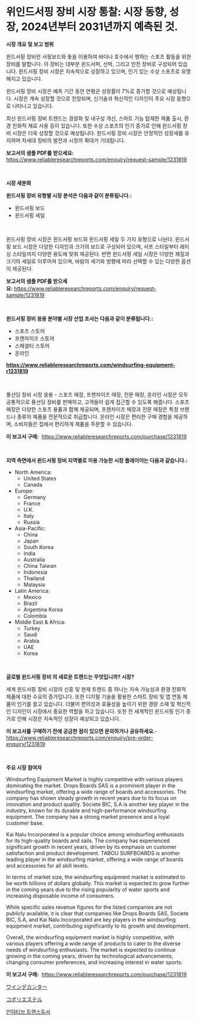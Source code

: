 <p><h1>위인드서핑 장비 시장 통찰: 시장 동향, 성장, 2024년부터 2031년까지 예측된 것.</h1></p><p><strong>시장 개요 및 보고 범위</strong></p>
<p><p>윈드서핑 장비란 서핑보드와 돛을 이용하여 바다나 호수에서 행하는 스포츠 활동을 위한 장비를 말합니다. 이 장비는 대부분 윈드서퍼, 선박, 그리고 안전 장비로 구성되어 있습니다. 윈드서핑 장비 시장은 지속적으로 성장하고 있으며, 인기 있는 수상 스포츠로 유명해지고 있습니다. </p><p>윈드서핑 장비 시장은 예측 기간 동안 연평균 성장률이 7%로 증가할 것으로 예상됩니다. 시장은 계속 성장할 것으로 전망되며, 신기술과 혁신적인 디자인이 주요 시장 동향으로 나타나고 있습니다. </p><p>최신 윈드서핑 장비 트렌드는 경량화 및 내구성 개선, 스마트 기능 탑재한 제품 출시, 환경 친화적 재료 사용 등이 있습니다. 또한 수상 스포츠의 인기 증가로 인해 윈드서핑 장비 시장은 더욱 성장할 것으로 예상됩니다. 윈드서핑 장비 시장은 안정적인 성장세를 유지하며 차세대 장비의 발전과 시장의 확대가 기대됩니다.</p></p>
<p><strong>보고서의 샘플 PDF를 받으세요:</strong> <a href="https://www.reliableresearchreports.com/enquiry/request-sample/1231819">https://www.reliableresearchreports.com/enquiry/request-sample/1231819</a></p>
<p>&nbsp;</p>
<p><strong>시장 세분화</strong></p>
<p><strong>윈드서핑 장비 유형별 시장 분석은 다음과 같이 분류됩니다.:</strong></p>
<p><ul><li>윈드서핑 보드</li><li>윈드서핑 세일</li></ul></p>
<p>&nbsp;</p>
<p><p>윈드서핑 장비 시장은 윈드서핑 보드와 윈드서핑 세일 두 가지 유형으로 나뉜다. 윈드서핑 보드 시장은 다양한 디자인과 크기의 보드로 구성되어 있으며, 서프 스타일부터 레이싱 스타일까지 다양한 용도에 맞춰 제공된다. 반면 윈드서핑 세일 시장은 다양한 재질과 크기의 세일로 이루어져 있으며, 바람의 세기와 방향에 따라 선택할 수 있는 다양한 옵션이 제공된다.</p></p>
<p><strong>보고서의 샘플 PDF를 받으세요:</strong>&nbsp;<a href="https://www.reliableresearchreports.com/enquiry/request-sample/1231819">https://www.reliableresearchreports.com/enquiry/request-sample/1231819</a></p>
<p>&nbsp;</p>
<p><strong> 윈드서핑 장비 응용 분야별 시장 산업 조사는 다음과 같이 분류됩니다.:</strong></p>
<p><ul><li>스포츠 스토어</li><li>프랜차이즈 스토어</li><li>스페셜티 스토어</li><li>온라인</li></ul></p>
<p><strong><a href="https://www.reliableresearchreports.com/windsurfing-equipment-r1231819">https://www.reliableresearchreports.com/windsurfing-equipment-r1231819</a></strong></p>
<p>&nbsp;</p>
<p><p>풍선딩 장비 시장 응용 - 스포츠 매장, 프랜차이즈 매장, 전문 매장, 온라인 시장은 모두 공통적으로 풍선딩 장비를 판매하고, 고객들이 쉽게 접근할 수 있도록 해줍니다. 스포츠 매장은 다양한 스포츠 용품과 함께 제공되며, 프랜차이즈 매장과 전문 매장은 특정 브랜드나 종류의 제품을 전문적으로 취급합니다. 온라인 시장은 편리한 구매 경험을 제공하며, 소비자들은 집에서 편리하게 제품을 주문할 수 있습니다.</p></p>
<p><strong>이 보고서 구매:</strong>&nbsp; <a href="https://www.reliableresearchreports.com/purchase/1231819">https://www.reliableresearchreports.com/purchase/1231819</a></p>
<p>&nbsp;</p>
<p><strong>지역 측면에서 윈드서핑 장비 지역별로 이용 가능한 시장 플레이어는 다음과 같습니다.:</strong></p>
<p><ul>
    <li>
        North America:
        <ul>
            <li>United States</li>
            <li>Canada</li>
        </ul>
    </li>
    <li>
        Europe:
        <ul>
            <li>Germany</li>
            <li>France</li>
            <li>U.K.</li>
            <li>Italy</li>
            <li>Russia</li>
        </ul>
    </li>
    <li>
        Asia-Pacific:
        <ul>
            <li>China</li>
            <li>Japan</li>
            <li>South Korea</li>
            <li>India</li>
            <li>Australia</li>
            <li>China Taiwan</li>
            <li>Indonesia</li>
            <li>Thailand</li>
            <li>Malaysia</li>
        </ul>
    </li>
    <li>
        Latin America:
        <ul>
            <li>Mexico</li>
            <li>Brazil</li>
            <li>Argentina Korea</li>
            <li>Colombia</li>
        </ul>
    </li>
    <li>
        Middle East & Africa:
        <ul>
            <li>Turkey</li>
            <li>Saudi</li>
            <li>Arabia</li>
            <li>UAE</li>
            <li>Korea</li>
        </ul>
    </li>
    </ul></p>
<p>&nbsp;</p>
<p><strong>글로벌 윈드서핑 장비 의 새로운 트렌드는 무엇입니까? 시장?</strong></p>
<p><p>세계 윈드서핑 장비 시장의 신흥 및 현재 트렌드 중 하나는 지속 가능성과 환경 친화적 제품에 대한 수요의 증가입니다. 또한 디지털 기술을 활용한 스마트 장비 및 앱 연동 제품이 인기를 끌고 있습니다. 더불어 편의성과 효율성을 높이기 위한 경량 소재 및 혁신적인 디자인이 시장에서 중요한 역할을 하고 있습니다. 또한 전 세계적인 윈드서핑 인기 증가로 인해 시장은 지속적인 성장이 예상되고 있습니다.</p></p>
<p><strong>이 보고서를 구매하기 전에 궁금한 점이 있으면 문의하거나 공유하세요.</strong>- <a href="https://www.reliableresearchreports.com/enquiry/pre-order-enquiry/1231819">https://www.reliableresearchreports.com/enquiry/pre-order-enquiry/1231819</a></p>
<p>&nbsp;</p>
<p><strong>주요 시장 참여자</strong></p>
<p><p>Windsurfing Equipment Market is highly competitive with various players dominating the market. Drops Boards SAS is a prominent player in the windsurfing market, offering a wide range of boards and accessories. The company has shown steady growth in recent years due to its focus on innovation and product quality. Societe BIC, S.A is another key player in the industry, known for its durable and high-performance windsurfing equipment. The company has a strong market presence and a loyal customer base.</p><p>Kai Nalu Incorporated is a popular choice among windsurfing enthusiasts for its high-quality boards and sails. The company has experienced significant growth in recent years, driven by its emphasis on customer satisfaction and product development. TABOU SURFBOARDS is another leading player in the windsurfing market, offering a wide range of boards and accessories for all skill levels.</p><p>In terms of market size, the windsurfing equipment market is estimated to be worth billions of dollars globally. This market is expected to grow further in the coming years due to the rising popularity of water sports and increasing disposable income of consumers.</p><p>While specific sales revenue figures for the listed companies are not publicly available, it is clear that companies like Drops Boards SAS, Societe BIC, S.A, and Kai Nalu Incorporated are key players in the windsurfing equipment market, contributing significantly to its growth and development.</p><p>Overall, the windsurfing equipment market is highly competitive, with various players offering a wide range of products to cater to the diverse needs of windsurfing enthusiasts. The market is expected to continue growing in the coming years, driven by technological advancements, changing consumer preferences, and increasing interest in water sports.</p></p>
<p><strong>이 보고서 구매:</strong>&nbsp;&nbsp;<a href="https://www.reliableresearchreports.com/purchase/1231819">https://www.reliableresearchreports.com/purchase/1231819</a></p>
<p><p><a href="https://medium.com/@awicka/%E3%83%AF%E3%82%A4%E3%83%B3%E3%83%87%E3%82%AD%E3%83%A3%E3%83%B3%E3%82%BF%E3%83%BC%E5%B8%82%E5%A0%B4-2031%E5%B9%B4%E3%81%BE%E3%81%A7%E3%81%AE%E3%83%88%E3%83%AC%E3%83%B3%E3%83%89-%E4%BA%88%E6%B8%AC-%E7%AB%B6%E5%90%88%E5%88%86%E6%9E%90-40a574208366">ワインデカンター</a></p><p><a href="https://medium.com/@shawnsmihv6/%E3%83%87%E3%82%B3%E3%83%BC%E3%83%87%E3%82%A3%E3%83%B3%E3%82%B0%E3%82%B3%E3%83%9D%E3%83%AA%E3%82%A8%E3%82%B9%E3%83%86%E3%83%AB%E5%B8%82%E5%A0%B4%E3%83%A1%E3%83%88%E3%83%AA%E3%82%AF%E3%82%B9-%E5%B8%82%E5%A0%B4%E3%82%B7%E3%82%A7%E3%82%A2-%E3%83%88%E3%83%AC%E3%83%B3%E3%83%89-%E3%81%8A%E3%82%88%E3%81%B3%E6%88%90%E9%95%B7%E3%83%91%E3%82%BF%E3%83%BC%E3%83%B3-ccd8d8ae4bea">コポリエステル</a></p><p><a href="https://medium.com/@gunnerolson2022/%EC%9D%B8%EB%8D%95%ED%8B%B0%EB%B8%8C-%ED%8A%B8%EB%9E%9C%EC%8A%A4%EB%93%80%EC%84%9C-%EC%8B%9C%EC%9E%A5-%EC%9C%A0%ED%98%95-%EC%9D%91%EC%9A%A9-%EB%B0%8F-%EC%A7%80%EB%A6%AC%EC%97%90-%EB%94%B0%EB%A5%B8-%ED%8F%AC%EA%B4%84%EC%A0%81%EC%9D%B8-%ED%8F%89%EA%B0%80-00dad2bfce21">인덕티브 트랜스듀서</a></p></p>